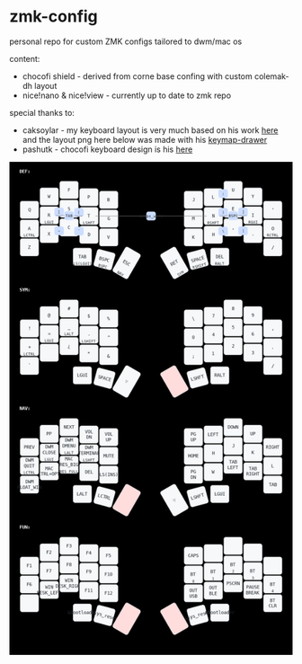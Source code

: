 # zmk-config

personal repo for custom ZMK configs tailored to dwm/mac os

content:

+ chocofi shield - derived from corne base confing with custom colemak-dh layout
+ nice!nano & nice!view - currently up to date to zmk repo


special thanks to:

+ caksoylar - my keyboard layout is very much based on his work [here](https://github.com/caksoylar/zmk-config) and the layout png here below was made with his [keymap-drawer](https://github.com/caksoylar/keymap-drawer) 
+ pashutk   - chocofi keyboard design is his [here](https://github.com/pashutk/chocofi)

![alt text](https://github.com/quasimontecarlo/zmk-config/blob/master/utils/chocofi_keymap_blk.png)
